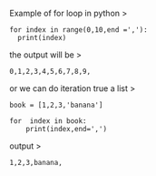 Example of for loop in python >

```
for index in range(0,10,end =','):
  print(index)
```
the output will be >

```
0,1,2,3,4,5,6,7,8,9,
```
or we can do iteration true a list >
```
book = [1,2,3,'banana']
```

```
for  index in book:
    print(index,end=',')
```
output >

```
1,2,3,banana,
```


